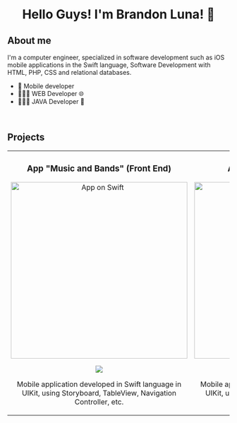 
<div align="center">
 
<h1 align="center">Hello Guys! I'm Brandon Luna! 👋</h1>
</div>

## About me

 I'm a computer engineer, specialized in software development  such as iOS mobile applications in the Swift language, Software Development
with HTML, PHP, CSS and relational databases. 
- 📲 Mobile developer
- 👨🏻‍💻 WEB Developer 🌐
- 👨🏻‍💻 JAVA Developer 🍵
<br>


## Projects

<table>
<tr>
 
<td width="50%">
 
<h3 align="center">App "Music and Bands" (Front End)</h3>
<div align="center">
<a href="https://github.com/Brann7/diplomado-ios/tree/main/music-bands-Brann7-main" target="_blank"><img src="https://github.com/Brann7/Brann7/assets/86082071/80c79d52-5d65-4105-aad8-b016f9593d77" width="400" alt="App on Swift"></a>
<p>
<a href="https://github.com/Brann7/diplomado-ios/tree/main/music-bands-Brann7-main" target="_blank">
<img src="https://img.shields.io/badge/CÓDIGO-ff9?style=for-the-badge&logo=github&logoColor=black">
</a>
</p>
<p> Mobile application developed in Swift language in UIKit, using Storyboard, TableView, Navigation Controller, etc.</p>
</div>      

</td>

<td width="50%">
 
<h3 align="center">App "Pokedex" (Front End)</h3>
<div align="center">
<a href="https://github.com/Brann7/diplomado-ios/tree/main/pokedex2" target="_blank"><img src="https://github.com/Brann7/Brann7/assets/86082071/f06749cf-f483-43f8-8ca2-1326e4e5649c" width="400" alt="App on Swift"></a>
<p>
<a href="https://github.com/Brann7/diplomado-ios/tree/main/pokedex2" target="_blank">
<img src="https://img.shields.io/badge/CÓDIGO-ff9?style=for-the-badge&logo=github&logoColor=black">
</a>
</p>
<p> Mobile application developed in Swift language in UIKit, using Storyboard, TableView, Navigation Controller, etc.</p>
</div>      

</td>
                                                           
</table>                                                                                 
</div>
<br>


